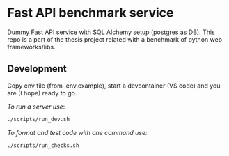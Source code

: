 # Fast API benchmark service
Dummy Fast API service with SQL Alchemy setup (postgres as DB). This repo is a part of the thesis project related with a benchmark of python web frameworks/libs.



## Development

Copy env file (from .env.example), start a devcontainer (VS code) and you are (I hope) ready to go.


*To run a server use*:
```sh
./scripts/run_dev.sh
```

*To format and test code with one command use:*
```sh
./scripts/run_checks.sh
```
